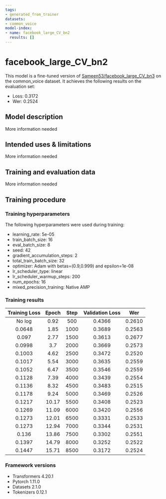 ```yaml
---
tags:
- generated_from_trainer
datasets:
- common_voice
model-index:
- name: facebook_large_CV_bn2
  results: []
---
```


<!-- This model card has been generated automatically according to the information the Trainer had access to. You
should probably proofread and complete it, then remove this comment. -->

# facebook_large_CV_bn2

This model is a fine-tuned version of [Sameen53/facebook_large_CV_bn3](https://huggingface.co/Sameen53/facebook_large_CV_bn3) on the common_voice dataset.
It achieves the following results on the evaluation set:
- Loss: 0.3172
- Wer: 0.2524

## Model description

More information needed

## Intended uses & limitations

More information needed

## Training and evaluation data

More information needed

## Training procedure

### Training hyperparameters

The following hyperparameters were used during training:
- learning_rate: 5e-05
- train_batch_size: 16
- eval_batch_size: 8
- seed: 42
- gradient_accumulation_steps: 2
- total_train_batch_size: 32
- optimizer: Adam with betas=(0.9,0.999) and epsilon=1e-08
- lr_scheduler_type: linear
- lr_scheduler_warmup_steps: 200
- num_epochs: 16
- mixed_precision_training: Native AMP

### Training results

| Training Loss | Epoch | Step | Validation Loss | Wer    |
|:-------------:|:-----:|:----:|:---------------:|:------:|
| No log        | 0.92  | 500  | 0.4366          | 0.2610 |
| 0.0648        | 1.85  | 1000 | 0.3689          | 0.2563 |
| 0.097         | 2.77  | 1500 | 0.3613          | 0.2677 |
| 0.0998        | 3.7   | 2000 | 0.3669          | 0.2573 |
| 0.1003        | 4.62  | 2500 | 0.3472          | 0.2520 |
| 0.1017        | 5.54  | 3000 | 0.3635          | 0.2559 |
| 0.1052        | 6.47  | 3500 | 0.3546          | 0.2559 |
| 0.1128        | 7.39  | 4000 | 0.3439          | 0.2554 |
| 0.1136        | 8.32  | 4500 | 0.3483          | 0.2515 |
| 0.1178        | 9.24  | 5000 | 0.3469          | 0.2526 |
| 0.1217        | 10.17 | 5500 | 0.3408          | 0.2523 |
| 0.1269        | 11.09 | 6000 | 0.3420          | 0.2556 |
| 0.1273        | 12.01 | 6500 | 0.3331          | 0.2533 |
| 0.1273        | 12.94 | 7000 | 0.3344          | 0.2531 |
| 0.136         | 13.86 | 7500 | 0.3302          | 0.2551 |
| 0.1397        | 14.79 | 8000 | 0.3252          | 0.2522 |
| 0.1447        | 15.71 | 8500 | 0.3172          | 0.2524 |


### Framework versions

- Transformers 4.20.1
- Pytorch 1.11.0
- Datasets 2.1.0
- Tokenizers 0.12.1
